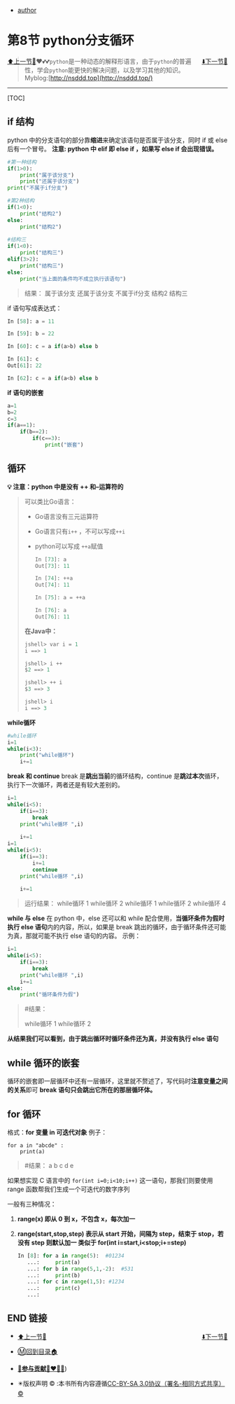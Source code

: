 + [author](http://nsddd.top)

# 第8节 python分支循环

<div><a href = '7.md' style='float:left'>⬆️上一节🔗</a><a href = '9.md' style='float: right'>⬇️下一节🔗</a></div>


> ❤️💕💕`python`是一种动态的解释形语言，由于`python`的普遍性，学会`python`能更快的解决问题，以及学习其他的知识。Myblog:[http://nsddd.top](http://nsddd.top/)

---
[TOC]

## if 结构

python 中的分支语句的部分靠**缩进**来确定该语句是否属于该分支，同时 if 或 else 后有一个冒号。
**注意: python 中 elif 即 else if ，如果写 else if 会出现错误。**

```python
#第一种结构
if(1>0):
    print("属于该分支")
    print("还属于该分支")
print("不属于if分支")

#第2种结构
if(1<0):
    print("结构2")
else:
    print("结构2")
    
#结构三
if(1<0):
    print("结构三")
elif(3>2):
    print("结构三")
else:
    print("当上面的条件均不成立执行该语句")
```

> 结果：
> 属于该分支
> 还属于该分支
> 不属于if分支
> 结构2
> 结构三



if 语句写成表达式：

```python
In [58]: a = 11

In [59]: b = 22

In [60]: c = a if(a>b) else b

In [61]: c
Out[61]: 22

In [62]: c = a if(a<b) else b
```



**if 语句的嵌套**

```python
a=1
b=2
c=3
if(a==1):
    if(b==2):
        if(c==3):
            print("嵌套")
```

## 循环

**💡 注意：python 中是没有 ++ 和–运算符的**

> 可以类比Go语言：
>
> + Go语言没有三元运算符
>
> + Go语言只有`i++` ，不可以写成`++i`
>
> + python可以写成 `++a`赋值
>
>   ```python
>   In [73]: a
>   Out[73]: 11
>   
>   In [74]: ++a
>   Out[74]: 11
>   
>   In [75]: a = ++a
>   
>   In [76]: a
>   Out[76]: 11
>   ```
>
> **在Java中：**
>
> ```python
> jshell> var i = 1
> i ==> 1
> 
> jshell> i ++
> $2 ==> 1
> 
> jshell> ++ i
> $3 ==> 3
> 
> jshell> i
> i ==> 3
> ```



**while循环**

```python
#while循环
i=1
while(i<3):
    print("while循环")
    i+=1
```

**break 和 continue**
break 是**跳出当前**的循环结构，continue 是**跳过本次**循环，执行下一次循环，两者还是有较大差别的。

```python
i=1
while(i<5):
    if(i==3):
        break
    print("while循环 ",i)
    
    i+=1
i=1
while(i<5):
    if(i==3):
        i+=1
        continue
    print("while循环 ",i)
    
    i+=1
```

>  运行结果：
> while循环  1
> while循环  2
> while循环  1
> while循环  2
> while循环  4



**while 与 else**
在 python 中，else 还可以和 while 配合使用，**当循环条件为假时执行 else 语句**内的内容，所以，如果是 break 跳出的循环，由于循环条件还可能为真，那就可能不执行 else 语句的内容。
示例：

```python
i=1
while(i<5):
    if(i==3):
        break
    print("while循环 ",i)
    i+=1
else:
    print("循环条件为假")

```

> #结果：
>
> while循环  1
> while循环  2

**从结果我们可以看到，由于跳出循环时循环条件还为真，并没有执行 else 语句**



## while 循环的嵌套

循环的嵌套即一层循环中还有一层循环，这里就不赘述了，写代码时**注意变量之间的关系**即可
**break 语句只会跳出它所在的那层循环体。**



## for 循环

格式：**for 变量 in 可迭代对象**
例子：

```
for a in "abcde" :
    print(a)

```

> #结果：
> a
> b
> c
> d
> e

如果想实现 C 语言中的 `for(int i=0;i<10;i++)` 这一语句，那我们则要使用 range 函数帮我们生成一个可迭代的数字序列

一般有三种情况：

1. **range(x) 即从 0 到 x，不包含 x，每次加一**

2. **range(start,stop,step) 表示从 start 开始，间隔为 step，结束于 stop，若没有 step 则默认加一
   类似于 for(int i=start,i<stop;i+=step)**

   ```python
   In [8]: for a in range(5):  #01234
      ...:     print(a)
      ...: for b in range(5,1,-2):  #531
      ...:     print(b)
      ...: for c in range(1,5):	#1234
      ...:     print(c)
      ...:
   ```

   



## END 链接
<ul><li><div><a href = '7.md' style='float:left'>⬆️上一节🔗</a><a href = '9.md' style='float: right'>⬇️下一节🔗</a></div></li></ul>

+ [Ⓜ️回到目录🏠](../README.md)

+ [**🫵参与贡献💞❤️‍🔥💖**](https://nsddd.top/archives/contributors))

+ ✴️版权声明 &copy; :本书所有内容遵循[CC-BY-SA 3.0协议（署名-相同方式共享）&copy;](http://zh.wikipedia.org/wiki/Wikipedia:CC-by-sa-3.0协议文本) 

